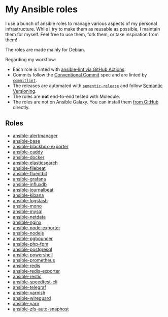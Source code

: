 # My Ansible roles

I use a bunch of ansible roles to manage various aspects of my personal infrastructure. While I try to make them as reusable as possible, I maintain them for myself. Feel free to use them, fork them, or take inspiration from them!

The roles are made mainly for Debian.

Regarding my workflow:

- Each role is linted with [ansible-lint via GitHub Actions](https://stanislas.blog/2019/03/quick-and-easy-ansible-linting-ci-pipeline/).
- Commits follow the [Conventional Commit](https://www.conventionalcommits.org/) spec and are linted by [`commitlint`](https://github.com/conventional-changelog/commitlint).
- The releases are automated with [`sementic-release`](https://github.com/semantic-release/semantic-release) and follow [Semantic Versioning](https://semver.org/).
- The roles are **not** end-to-end tested with Molecule.
- The roles are not on Ansible Galaxy. You can install them [from GitHub](https://docs.ansible.com/ansible/latest/galaxy/user_guide.html#installing-a-collection-from-a-git-repository) directly.

## Roles

- [ansible-alertmanager](https://github.com/angristan/ansible-alertmanager)
- [ansible-base](https://github.com/angristan/ansible-base)
- [ansible-blackbox-exporter](https://github.com/angristan/ansible-blackbox-exporter)
- [ansible-caddy](https://github.com/angristan/ansible-caddy)
- [ansible-docker](https://github.com/angristan/ansible-docker)
- [ansible-elasticsearch](https://github.com/angristan/ansible-elasticsearch)
- [ansible-filebeat](https://github.com/angristan/ansible-filebeat)
- [ansible-fluentbit](https://github.com/angristan/ansible-fluentbit)
- [ansible-grafana](https://github.com/angristan/ansible-grafana)
- [ansible-influxdb](https://github.com/angristan/ansible-influxdb)
- [ansible-journalbeat](https://github.com/angristan/ansible-journalbeat)
- [ansible-kibana](https://github.com/angristan/ansible-kibana)
- [ansible-logstash](https://github.com/angristan/ansible-logstash)
- [ansible-mono](https://github.com/angristan/ansible-mono)
- [ansible-mysql](https://github.com/angristan/ansible-mysql)
- [ansible-netdata](https://github.com/angristan/ansible-netdata)
- [ansible-nginx](https://github.com/angristan/ansible-nginx)
- [ansible-node-exporter](https://github.com/angristan/ansible-node-exporter)
- [ansible-nodejs](https://github.com/angristan/ansible-nodejs)
- [ansible-pgbouncer](https://github.com/angristan/ansible-pgbouncer)
- [ansible-php-fpm](https://github.com/angristan/ansible-php-fpm)
- [ansible-postgresql](https://github.com/angristan/ansible-postgresql)
- [ansible-powershell](https://github.com/angristan/ansible-powershell)
- [ansible-prometheus](https://github.com/angristan/ansible-prometheus)
- [ansible-redis](https://github.com/angristan/ansible-redis)
- [ansible-redis-exporter](https://github.com/angristan/ansible-redis-exporter)
- [ansible-restic](https://github.com/angristan/ansible-restic)
- [ansible-speedtest-cli](https://github.com/angristan/ansible-speedtest-cli)
- [ansible-telegraf](https://github.com/angristan/ansible-telegraf)
- [ansible-varnish](https://github.com/angristan/ansible-varnish)
- [ansible-wireguard](https://github.com/angristan/ansible-wireguard)
- [ansible-yarn](https://github.com/angristan/ansible-yarn)
- [ansible-zfs-auto-snaphost](https://github.com/angristan/ansible-zfs-auto-snapshot)
